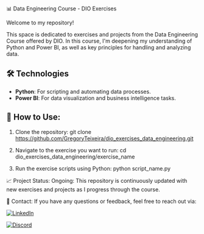 📊 Data Engineering Course - DIO Exercises

Welcome to my repository!

This space is dedicated to exercises and projects from the Data Engineering Course offered by DIO. In this course, I'm deepening my understanding of Python and Power BI, as well as key principles for handling and analyzing data.


## 🛠️ Technologies

- **Python**: For scripting and automating data processes.
- **Power BI**: For data visualization and business intelligence tasks.

## 🚀 How to Use:
1. Clone the repository:
git clone https://github.com/GregoryTeixeira/dio_exercises_data_engineering.git

2. Navigate to the exercise you want to run:
cd dio_exercises_data_engineering/exercise_name

3. Run the exercise scripts using Python:
python script_name.py

📈 Project Status:
Ongoing: This repository is continuously updated with new exercises and projects as I progress through the course.

📧 Contact:
If you have any questions or feedback, feel free to reach out via:

[![LinkedIn](https://img.shields.io/badge/LinkedIn-0077B5?style=for-the-badge&logo=linkedin&logoColor=white)](https://www.linkedin.com/in/gr%C3%A9gory-rodrigues-teixeira-204b9a141/)

[![Discord](https://img.shields.io/badge/Discord-7289DA?style=for-the-badge&logo=discord&logoColor=white)](https://discord.com/channels/@gregoryteixeira/)
